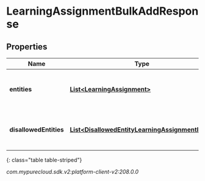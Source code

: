 # LearningAssignmentBulkAddResponse


## Properties

| Name | Type | Description | Notes |
| ------------ | ------------- | ------------- | ------------- |
| **entities** | [**List&lt;LearningAssignment&gt;**](LearningAssignment) | The learning assignments that were assigned correctly |  [optional] |
| **disallowedEntities** | [**List&lt;DisallowedEntityLearningAssignmentItem&gt;**](DisallowedEntityLearningAssignmentItem) | The items that were not allowed to be assigned |  [optional] |
{: class="table table-striped"}




_com.mypurecloud.sdk.v2:platform-client-v2:208.0.0_
